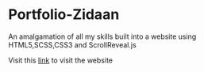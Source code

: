 # Portfolio-Zidaan
An amalgamation of all my skills built into a website using HTML5,SCSS,CSS3 and ScrollReveal.js

Visit this [link](https://zidaan.dev/) to visit the website 
